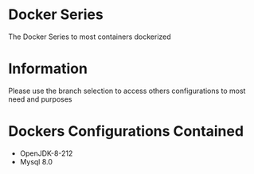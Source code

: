 
# Docker Series

The Docker Series to most containers dockerized

# Information

Please use the branch selection to access others configurations to most need and purposes

# Dockers Configurations Contained

- OpenJDK-8-212
- Mysql 8.0
